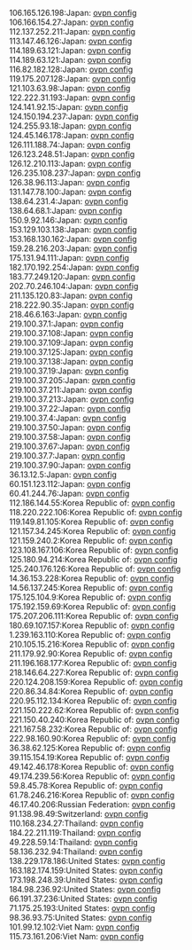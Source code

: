 106.165.126.198:Japan: [ovpn config](vpn/106_165_126_198.ovpn)  
106.166.154.27:Japan: [ovpn config](vpn/106_166_154_27.ovpn)  
112.137.252.211:Japan: [ovpn config](vpn/112_137_252_211.ovpn)  
113.147.46.126:Japan: [ovpn config](vpn/113_147_46_126.ovpn)  
114.189.63.121:Japan: [ovpn config](vpn/114_189_63_121.ovpn)  
114.189.63.121:Japan: [ovpn config](vpn/114_189_63_121.ovpn)  
116.82.182.128:Japan: [ovpn config](vpn/116_82_182_128.ovpn)  
119.175.207.128:Japan: [ovpn config](vpn/119_175_207_128.ovpn)  
121.103.63.98:Japan: [ovpn config](vpn/121_103_63_98.ovpn)  
122.222.31.193:Japan: [ovpn config](vpn/122_222_31_193.ovpn)  
124.141.92.15:Japan: [ovpn config](vpn/124_141_92_15.ovpn)  
124.150.194.237:Japan: [ovpn config](vpn/124_150_194_237.ovpn)  
124.255.93.18:Japan: [ovpn config](vpn/124_255_93_18.ovpn)  
124.45.146.178:Japan: [ovpn config](vpn/124_45_146_178.ovpn)  
126.111.188.74:Japan: [ovpn config](vpn/126_111_188_74.ovpn)  
126.123.248.51:Japan: [ovpn config](vpn/126_123_248_51.ovpn)  
126.12.210.113:Japan: [ovpn config](vpn/126_12_210_113.ovpn)  
126.235.108.237:Japan: [ovpn config](vpn/126_235_108_237.ovpn)  
126.38.96.113:Japan: [ovpn config](vpn/126_38_96_113.ovpn)  
131.147.78.100:Japan: [ovpn config](vpn/131_147_78_100.ovpn)  
138.64.231.4:Japan: [ovpn config](vpn/138_64_231_4.ovpn)  
138.64.68.1:Japan: [ovpn config](vpn/138_64_68_1.ovpn)  
150.9.92.146:Japan: [ovpn config](vpn/150_9_92_146.ovpn)  
153.129.103.138:Japan: [ovpn config](vpn/153_129_103_138.ovpn)  
153.168.130.162:Japan: [ovpn config](vpn/153_168_130_162.ovpn)  
159.28.216.203:Japan: [ovpn config](vpn/159_28_216_203.ovpn)  
175.131.94.111:Japan: [ovpn config](vpn/175_131_94_111.ovpn)  
182.170.192.254:Japan: [ovpn config](vpn/182_170_192_254.ovpn)  
183.77.249.120:Japan: [ovpn config](vpn/183_77_249_120.ovpn)  
202.70.246.104:Japan: [ovpn config](vpn/202_70_246_104.ovpn)  
211.135.120.83:Japan: [ovpn config](vpn/211_135_120_83.ovpn)  
218.222.90.35:Japan: [ovpn config](vpn/218_222_90_35.ovpn)  
218.46.6.163:Japan: [ovpn config](vpn/218_46_6_163.ovpn)  
219.100.37.1:Japan: [ovpn config](vpn/219_100_37_1.ovpn)  
219.100.37.108:Japan: [ovpn config](vpn/219_100_37_108.ovpn)  
219.100.37.109:Japan: [ovpn config](vpn/219_100_37_109.ovpn)  
219.100.37.125:Japan: [ovpn config](vpn/219_100_37_125.ovpn)  
219.100.37.138:Japan: [ovpn config](vpn/219_100_37_138.ovpn)  
219.100.37.19:Japan: [ovpn config](vpn/219_100_37_19.ovpn)  
219.100.37.205:Japan: [ovpn config](vpn/219_100_37_205.ovpn)  
219.100.37.211:Japan: [ovpn config](vpn/219_100_37_211.ovpn)  
219.100.37.213:Japan: [ovpn config](vpn/219_100_37_213.ovpn)  
219.100.37.22:Japan: [ovpn config](vpn/219_100_37_22.ovpn)  
219.100.37.4:Japan: [ovpn config](vpn/219_100_37_4.ovpn)  
219.100.37.50:Japan: [ovpn config](vpn/219_100_37_50.ovpn)  
219.100.37.58:Japan: [ovpn config](vpn/219_100_37_58.ovpn)  
219.100.37.67:Japan: [ovpn config](vpn/219_100_37_67.ovpn)  
219.100.37.7:Japan: [ovpn config](vpn/219_100_37_7.ovpn)  
219.100.37.90:Japan: [ovpn config](vpn/219_100_37_90.ovpn)  
36.13.12.5:Japan: [ovpn config](vpn/36_13_12_5.ovpn)  
60.151.123.112:Japan: [ovpn config](vpn/60_151_123_112.ovpn)  
60.41.244.76:Japan: [ovpn config](vpn/60_41_244_76.ovpn)  
112.186.144.55:Korea Republic of: [ovpn config](vpn/112_186_144_55.ovpn)  
118.220.222.106:Korea Republic of: [ovpn config](vpn/118_220_222_106.ovpn)  
119.149.81.105:Korea Republic of: [ovpn config](vpn/119_149_81_105.ovpn)  
121.157.34.245:Korea Republic of: [ovpn config](vpn/121_157_34_245.ovpn)  
121.159.240.2:Korea Republic of: [ovpn config](vpn/121_159_240_2.ovpn)  
123.108.167.106:Korea Republic of: [ovpn config](vpn/123_108_167_106.ovpn)  
125.180.94.214:Korea Republic of: [ovpn config](vpn/125_180_94_214.ovpn)  
125.240.176.126:Korea Republic of: [ovpn config](vpn/125_240_176_126.ovpn)  
14.36.153.228:Korea Republic of: [ovpn config](vpn/14_36_153_228.ovpn)  
14.56.137.245:Korea Republic of: [ovpn config](vpn/14_56_137_245.ovpn)  
175.125.104.9:Korea Republic of: [ovpn config](vpn/175_125_104_9.ovpn)  
175.192.159.69:Korea Republic of: [ovpn config](vpn/175_192_159_69.ovpn)  
175.207.206.111:Korea Republic of: [ovpn config](vpn/175_207_206_111.ovpn)  
180.69.107.157:Korea Republic of: [ovpn config](vpn/180_69_107_157.ovpn)  
1.239.163.110:Korea Republic of: [ovpn config](vpn/1_239_163_110.ovpn)  
210.105.15.216:Korea Republic of: [ovpn config](vpn/210_105_15_216.ovpn)  
211.179.92.90:Korea Republic of: [ovpn config](vpn/211_179_92_90.ovpn)  
211.196.168.177:Korea Republic of: [ovpn config](vpn/211_196_168_177.ovpn)  
218.146.64.227:Korea Republic of: [ovpn config](vpn/218_146_64_227.ovpn)  
220.124.208.159:Korea Republic of: [ovpn config](vpn/220_124_208_159.ovpn)  
220.86.34.84:Korea Republic of: [ovpn config](vpn/220_86_34_84.ovpn)  
220.95.112.134:Korea Republic of: [ovpn config](vpn/220_95_112_134.ovpn)  
221.150.222.62:Korea Republic of: [ovpn config](vpn/221_150_222_62.ovpn)  
221.150.40.240:Korea Republic of: [ovpn config](vpn/221_150_40_240.ovpn)  
221.167.58.232:Korea Republic of: [ovpn config](vpn/221_167_58_232.ovpn)  
222.98.160.90:Korea Republic of: [ovpn config](vpn/222_98_160_90.ovpn)  
36.38.62.125:Korea Republic of: [ovpn config](vpn/36_38_62_125.ovpn)  
39.115.154.19:Korea Republic of: [ovpn config](vpn/39_115_154_19.ovpn)  
49.142.46.178:Korea Republic of: [ovpn config](vpn/49_142_46_178.ovpn)  
49.174.239.56:Korea Republic of: [ovpn config](vpn/49_174_239_56.ovpn)  
59.8.45.78:Korea Republic of: [ovpn config](vpn/59_8_45_78.ovpn)  
61.78.246.216:Korea Republic of: [ovpn config](vpn/61_78_246_216.ovpn)  
46.17.40.206:Russian Federation: [ovpn config](vpn/46_17_40_206.ovpn)  
91.138.98.49:Switzerland: [ovpn config](vpn/91_138_98_49.ovpn)  
110.168.234.27:Thailand: [ovpn config](vpn/110_168_234_27.ovpn)  
184.22.211.119:Thailand: [ovpn config](vpn/184_22_211_119.ovpn)  
49.228.59.14:Thailand: [ovpn config](vpn/49_228_59_14.ovpn)  
58.136.232.94:Thailand: [ovpn config](vpn/58_136_232_94.ovpn)  
138.229.178.186:United States: [ovpn config](vpn/138_229_178_186.ovpn)  
163.182.174.159:United States: [ovpn config](vpn/163_182_174_159.ovpn)  
173.198.248.39:United States: [ovpn config](vpn/173_198_248_39.ovpn)  
184.98.236.92:United States: [ovpn config](vpn/184_98_236_92.ovpn)  
66.191.37.236:United States: [ovpn config](vpn/66_191_37_236.ovpn)  
71.175.25.193:United States: [ovpn config](vpn/71_175_25_193.ovpn)  
98.36.93.75:United States: [ovpn config](vpn/98_36_93_75.ovpn)  
101.99.12.102:Viet Nam: [ovpn config](vpn/101_99_12_102.ovpn)  
115.73.161.206:Viet Nam: [ovpn config](vpn/115_73_161_206.ovpn)  
